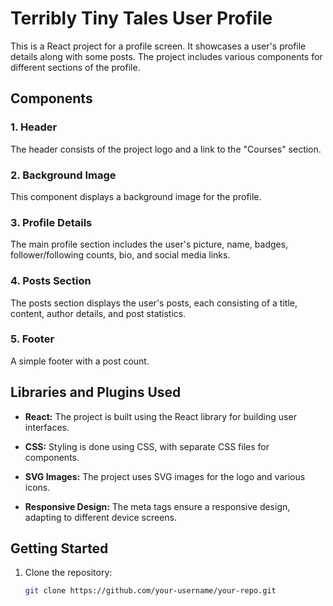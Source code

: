 # Terribly Tiny Tales User Profile 

This is a React project for a profile screen. It showcases a user's profile details along with some posts. The project includes various components for different sections of the profile.

## Components

### 1. Header

The header consists of the project logo and a link to the "Courses" section.

### 2. Background Image

This component displays a background image for the profile.

### 3. Profile Details

The main profile section includes the user's picture, name, badges, follower/following counts, bio, and social media links.

### 4. Posts Section

The posts section displays the user's posts, each consisting of a title, content, author details, and post statistics.

### 5. Footer

A simple footer with a post count.

## Libraries and Plugins Used

- **React:** The project is built using the React library for building user interfaces.

- **CSS:** Styling is done using CSS, with separate CSS files for components.

- **SVG Images:** The project uses SVG images for the logo and various icons.

- **Responsive Design:** The meta tags ensure a responsive design, adapting to different device screens.

## Getting Started

1. Clone the repository:

   ```bash
   git clone https://github.com/your-username/your-repo.git
